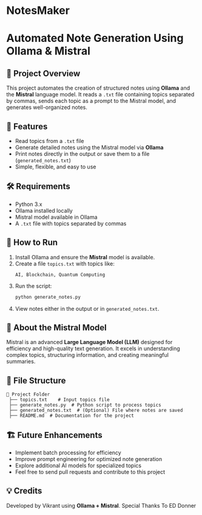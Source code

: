 # NotesMaker

# Automated Note Generation Using Ollama & Mistral

## 📌 Project Overview
This project automates the creation of structured notes using **Ollama** and the **Mistral** language model. It reads a `.txt` file containing topics separated by commas, sends each topic as a prompt to the Mistral model, and generates well-organized notes.

## 🚀 Features
- Read topics from a `.txt` file
- Generate detailed notes using the Mistral model via **Ollama**
- Print notes directly in the output or save them to a file (`generated_notes.txt`)
- Simple, flexible, and easy to use

## 🛠️ Requirements
- Python 3.x
- Ollama installed locally
- Mistral model available in Ollama
- A `.txt` file with topics separated by commas

## 📖 How to Run
1. Install Ollama and ensure the **Mistral** model is available.
2. Create a file `topics.txt` with topics like:
   ```
   AI, Blockchain, Quantum Computing
   ```
3. Run the script:
   ```bash
   python generate_notes.py
   ```
4. View notes either in the output or in `generated_notes.txt`.

## 🧠 About the Mistral Model
Mistral is an advanced **Large Language Model (LLM)** designed for efficiency and high-quality text generation. It excels in understanding complex topics, structuring information, and creating meaningful summaries.

## 📂 File Structure
```
📂 Project Folder
 ├── topics.txt    # Input topics file
 ├── generate_notes.py  # Python script to process topics
 ├── generated_notes.txt  # (Optional) File where notes are saved
 ├── README.md  # Documentation for the project
```

## 🏗️ Future Enhancements
- Implement batch processing for efficiency
- Improve prompt engineering for optimized note generation
- Explore additional AI models for specialized topics
- Feel free to send pull requests and contribute to this project

## 💡 Credits
Developed by Vikrant using **Ollama + Mistral**.
Special Thanks To ED Donner

